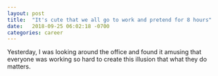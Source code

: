 ```yaml
---
layout: post
title:  "It's cute that we all go to work and pretend for 8 hours"
date:   2018-09-25 06:02:18 -0700
categories: career
---
```


Yesterday, I was looking around the office and found it amusing that everyone was working so hard to create this illusion that what they do matters.
